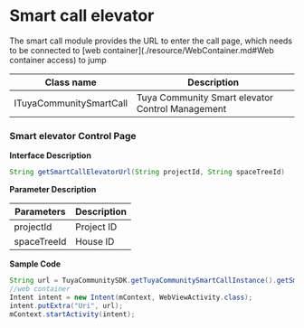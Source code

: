 # Smart call elevator

The smart call module provides the URL to enter the call page, which needs to be connected to [web container](./resource/WebContainer.md#Web container access) to jump

| Class name              | Description                                      |
| ----------------------- | ------------------------------------------------ |
| ITuyaCommunitySmartCall | Tuya Community Smart elevator Control Management |

### Smart elevator Control Page

**Interface Description**

   ```java
String getSmartCallElevatorUrl(String projectId, String spaceTreeId)
   ```

**Parameter Description**

| Parameters  | Description |
| ----------- | ----------- |
| projectId   | Project ID  |
| spaceTreeId | House ID    |

**Sample Code**

```java
String url = TuyaCommunitySDK.getTuyaCommunitySmartCallInstance().getSmartCallElevatorUrl( String projectId, String spaceTreeId)
//web container
Intent intent = new Intent(mContext, WebViewActivity.class);
intent.putExtra("Uri", url);
mContext.startActivity(intent);
```